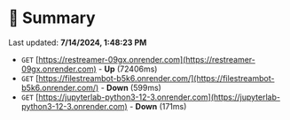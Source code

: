 # 📖 Summary
Last updated: **7/14/2024, 1:48:23 PM**

- `GET` [https://restreamer-09gx.onrender.com](https://restreamer-09gx.onrender.com) - **Up** (72406ms)
- `GET` [https://filestreambot-b5k6.onrender.com/](https://filestreambot-b5k6.onrender.com/) - **Down** (599ms)
- `GET` [https://jupyterlab-python3-12-3.onrender.com](https://jupyterlab-python3-12-3.onrender.com) - **Down** (171ms)
